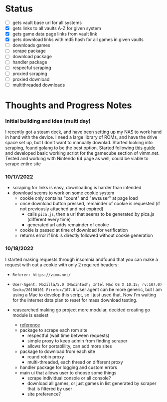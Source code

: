 # Status

- [ ] gets vault base url for all systems
- [x] gets links to all vaults A-Z for given system
- [x] gets game data page links from vault link
- [x] gets download links with md5 hash for all games in given vaults
- [ ] downloads games
- [ ] scrape package
- [ ] download package
- [ ] handler package
- [ ] respecful scraping
- [ ] proxied scraping
- [ ] proxied download
- [ ] multithreaded downloads

# Thoughts and Progress Notes

### Initial building and idea (multi day)
I recently got a steam deck, and have been setting up my NAS to work hand in hand with the device.
I need a large library of ROMs, and have the drive space set up, but I don't want to manually downlad.
Started looking into scraping, found golang to be the best option.
Started following [this guide][scrape-guide] and developed basic working script for the gamecube section of vimm.net.
Tested and working with Nintendo 64 page as well, could be viable to scrape entire site


### 10/17/2022
* scraping for links is easy, downloading is harder than intended
* download seems to work on some cookie system
    * cookie only contains "count" and "awsuser" at page load
    * once download button pressed, remainder of cookie is requested (if not previously attached and not expired)
        * calls `pica.js`, then a url that seems to be generated by pica.js (different every time)
        * generated url adds remainder of cookie
    * cookie is passed at time of download for verification
    * returns error if link is directly followed without cookie generation

### 10/18/2022
I started making requests through insomnia andfound that you can make a request with out a cookie
with only 2 required headers:
* `Referer: https://vimm.net/`
* `User-Agent: Mozilla/5.0 (Macintosh; Intel Mac OS X 10.15; rv:107.0) Gecko/20100101 Firefox/107.0`
User agent can be more generic, but I am using a Mac to develop this script, so i just used that.
Now I'm waiting for the internet data plan to reset for mass download testing.

* reasearched making go project more modular, decided creating go module is easiest
    * [reference][go-packages]
    * package to scrape each rom site
        * respectful (wait time between requests)
        * simple proxy to keep admin from finding scraper
        * allows for portablility, can add more sites
    * package to download from each site
        * round robin proxy
        * multi-threaded, each thread on different proxy
    * handler package for logging and custom errors
    * main ui that allows user to choose some things
        * scrape individual console or all console?
        * download all games, or just games in list generated by scraper that is filtered by user
        * site preference? 

[go-packages]: https://golangbot.com/go-packages/
[scrape-guide]: https://oxylabs.io/blog/golang-web-scraper